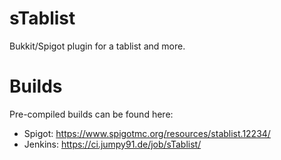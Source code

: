 # sTablist
Bukkit/Spigot plugin for a tablist and more.

# Builds
Pre-compiled builds can be found here:

* Spigot: https://www.spigotmc.org/resources/stablist.12234/
* Jenkins: https://ci.jumpy91.de/job/sTablist/
